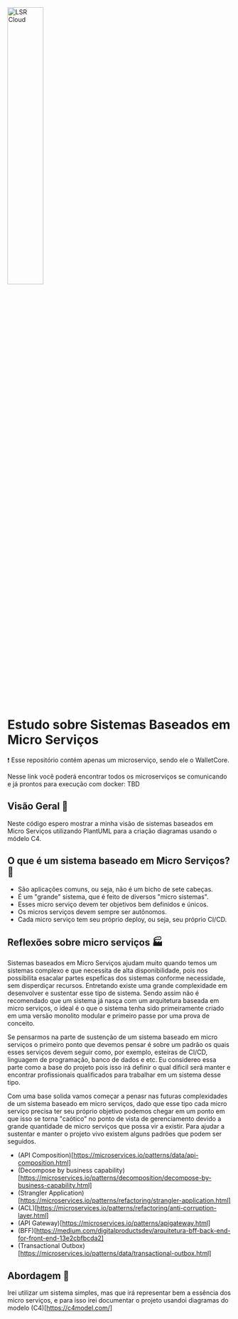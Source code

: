 <img alt="LSR Cloud" width="40%" src="https://lucianoromao.com.br/lsr.png">

# Estudo sobre Sistemas Baseados em Micro Serviços

:heavy_exclamation_mark:
Esse repositório contém apenas um microserviço, sendo ele o WalletCore.

Nesse link você poderá encontrar todos os microserviços se comunicando e já prontos para execução com docker: TBD


## Visão Geral 🔎
Neste código espero mostrar a minha visão de sistemas baseados em Micro Serviços utilizando PlantUML para a criação diagramas usando o módelo C4.

## O que é um sistema baseado em Micro Serviços? :thinking:
 * São aplicações comuns, ou seja, não é um bicho de sete cabeças.
 * É um "grande" sistema, que é feito de diversos "micro sistemas".
 * Esses micro serviço devem ter objetivos bem definidos e únicos.
 * Os micros serviços devem sempre ser autônomos.
 * Cada micro serviço tem seu próprio deploy, ou seja, seu próprio CI/CD.

## Reflexões sobre micro serviços :factory:
Sistemas baseados em Micro Serviços ajudam muito quando temos um sistemas complexo e que necessita de alta disponibilidade, pois nos possibilita esacalar partes espefícas dos sistemas conforme necessidade, sem disperdiçar recursos. Entretando existe uma grande complexidade em desenvolver e sustentar esse tipo de sistema. Sendo assim não é recomendado que um sistema já nasça com um arquitetura baseada em micro serviços, o ideal é o que o sistema tenha sido primeiramente criado em uma versão monolito modular e primeiro passe por uma prova de conceito.
    
Se pensarmos na parte de sustenção de um sistema baseado em micro serviços o primeiro ponto que devemos pensar é sobre um padrão os quais esses serviços devem seguir como, por exemplo, esteiras de CI/CD, linguagem de programação, banco de dados e etc. Eu considereo essa parte como a base do projeto pois isso irá definir o qual dificil será manter e encontrar profissionais qualificados para trabalhar em um sistema desse tipo.

Com uma base solida vamos começar a penasr nas futuras complexidades de um sistema baseado em micro serviços, dado que esse tipo cada micro serviço precisa ter seu próprio objetivo podemos chegar em um ponto em que isso se torna "caótico" no ponto de vista de gerenciamento devido a grande quantidade de micro serviços que possa vir a existir. Para ajudar a sustentar e manter o projeto vivo existem alguns padrões que podem ser seguidos.

 * (API Composition)[https://microservices.io/patterns/data/api-composition.html]
 * (Decompose by business capability)[https://microservices.io/patterns/decomposition/decompose-by-business-capability.html]
 * (Strangler Application)[https://microservices.io/patterns/refactoring/strangler-application.html]
 * (ACL)[https://microservices.io/patterns/refactoring/anti-corruption-layer.html]
 * (API Gateway)[https://microservices.io/patterns/apigateway.html]
 * (BFF)[https://medium.com/digitalproductsdev/arquitetura-bff-back-end-for-front-end-13e2cbfbcda2]
 * (Transactional Outbox)[https://microservices.io/patterns/data/transactional-outbox.html]

## Abordagem :construction_worker:
Irei utilizar um sistema simples, mas que irá representar bem a essência dos micro serviços, e para isso irei documentar o projeto usandoi diagramas do modelo (C4)[https://c4model.com/]
